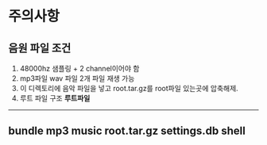 # 주의사항
## 음원 파일 조건
1. 48000hz 샘플링 + 2 channel이어야 함
2. mp3파일 wav 파일 2개 파일 재생 가능
3. 이 디렉토리에 음악 파일을 넣고 root.tar.gz를 root파일 있는곳에 압축해제.
4. 루트 파일 구조
**루트파일**
---
bundle  mp3  music  root.tar.gz  settings.db  shell
---
